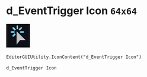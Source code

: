 # d_EventTrigger Icon `64x64`
<img src="/img/d_EventTrigger%20Icon.png" width=64 height=64>

``` CSharp
EditorGUIUtility.IconContent("d_EventTrigger Icon")
```
```
d_EventTrigger Icon
```
